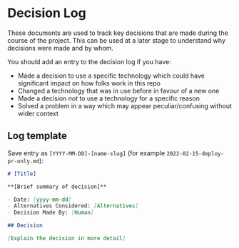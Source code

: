 # Decision Log

These documents are used to track key decisions that are made during the course of the project. This can be used at a later stage to understand why decisions were made and by whom.

You should add an entry to the decision log if you have:
- Made a decision to use a specific technology which could have significant impact on how folks work in this repo
- Changed a technology that was in use before in favour of a new one
- Made a decision _not_ to use a technology for a specific reason
- Solved a problem in a way which may appear peculiar/confusing without wider context

## Log template

Save entry as `[YYYY-MM-DD]-[name-slug]` (for example `2022-02-15-deploy-pr-only.md`):

```md
# [Title]

**[Brief summary of decision]**

- Date: [yyyy-mm-dd]
- Alternatives Considered: [Alternatives]
- Decision Made By: [Human]

## Decision

[Explain the decision in more detail]
```
